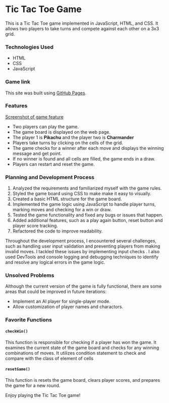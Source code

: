 # Tic Tac Toe Game
This is a Tic Tac Toe game implemented in JavaScript, HTML, and CSS. It allows two players to take turns and compete against each other on a 3x3 grid.

### Technologies Used
* HTML
* CSS
* JavaScript

### Game link
This site was built using [GitHub Pages](https://zebelity.github.io/tic-tac-toe/).

### Features
[Screenshot of game feature](/../main/assets/images/TicTactoe_display.jpeg)

- Two players can play the game.
- The game board is displayed on the web page.
- The player 1 is **Pikachu** and the player two is **Charmander**
- Players take turns by clicking on the cells of the grid.
- The game checks for a winner after each move and displays the winning message and get point.
- If no winner is found and all cells are filled, the game ends in a draw.
- Players can restart and reset the game.

### Planning and Development Process
1. Analyzed the requirements and familiarized myself with the game rules.
2. Styled the game board using CSS to make make it easy to visually.
3. Created a basic HTML structure for the game board.
4. Implemented the game logic using JavaScript to handle player turns, marking moves and checking for a win or draw.
5. Tested the game functionality and fixed any bugs or issues that happen.
6. Added additional features, such as a play again button, reset button and player score tracking.
7. Refactored the code to improve readability.

Throughout the development process, I encountered several challenges, such as handling user input validation and preventing players from making invalid moves. I tackled these issues by implementing input checks . I also used DevTools and console logging and debugging techniques to identify and resolve any logical errors in the game logic.

### Unsolved Problems
Although the current version of the game is fully functional, there are some areas that could be improved in future iterations:

- Implement an AI player for single-player mode.
- Allow customization of player names and charactors.

### Favorite Functions

#### `checkWin()`
This function is responsible for checking if a player has won the game. It examines the current state of the game board and checks for any winning combinations of moves. It utilizes condition statement to check and compare with the class of element of cells

#### `resetGame()`

This function is resets the game board, clears player scores, and prepares the game for a new round.

Enjoy playing the Tic Tac Toe game!